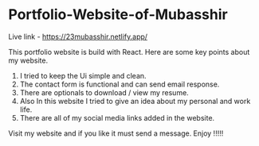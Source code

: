 ﻿# Portfolio-Website-of-Mubasshir
Live link - https://23mubasshir.netlify.app/

This portfolio website is build with React. Here are some key points about my website.

1. I tried to keep the Ui simple and clean.
2. The contact form is functional and can send email response.
3. There are optionals to download / view my resume.
4. Also In this website I tried to give an idea about my personal and work life. 
5. There are all of my social media links added in the website.

Visit my website and if you like it must send a message. Enjoy !!!!!
